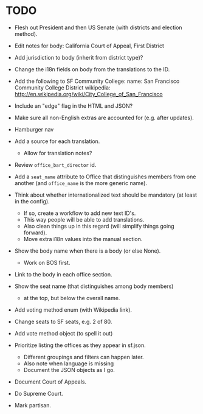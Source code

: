 TODO
====

* Flesh out President and then US Senate (with districts and election method).
* Edit notes for body: California Court of Appeal, First District
* Add jurisdiction to body (inherit from district type)?
* Change the i18n fields on body from the translations to the ID.
* Add the following to SF Community College:
    name: San Francisco Community College District
    wikipedia: http://en.wikipedia.org/wiki/City_College_of_San_Francisco
* Include an "edge" flag in the HTML and JSON?
* Make sure all non-English extras are accounted for (e.g. after updates).
* Hamburger nav
* Add a source for each translation.
  - Allow for translation notes?
* Review `office_bart_director` id.
* Add a `seat_name` attribute to Office that distinguishes members from
  one another (and `office_name` is the more generic name).
* Think about whether internationalized text should be mandatory
  (at least in the config).
  - If so, create a workflow to add new text ID's.
  - This way people will be able to add translations.
  - Also clean things up in this regard (will simplify things going forward).
  - Move extra i18n values into the manual section.
* Show the body name when there is a body (or else None).
  - Work on BOS first.
* Link to the body in each office section.
* Show the seat name (that distinguishes among body members)
  - at the top, but below the overall name.
* Add voting method enum (with Wikipedia link).
* Change seats to SF seats, e.g. 2 of 80.

* Add vote method object (to spell it out)
* Prioritize listing the offices as they appear in sf.json.
  - Different groupings and filters can happen later.
  - Also note when language is missing
  - Document the JSON objects as I go.
* Document Court of Appeals.
* Do Supreme Court.
* Mark partisan.
